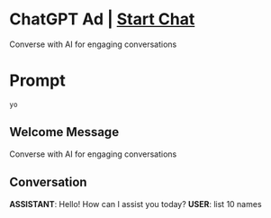

# ChatGPT Ad | [Start Chat](https://gptcall.net/chat.html?data=%7B%22contact%22%3A%7B%22id%22%3A%22DgawtRK_MEXksmQbzI5LC%22%2C%22flow%22%3Atrue%7D%7D)
Converse with AI for engaging conversations

# Prompt

```
yo
```

## Welcome Message
Converse with AI for engaging conversations

## Conversation

**ASSISTANT**: Hello! How can I assist you today?
**USER**: list 10 names

